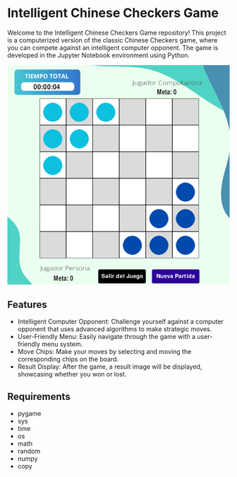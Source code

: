 # Intelligent Chinese Checkers Game
Welcome to the Intelligent Chinese Checkers Game repository! This project is a computerized version of the classic Chinese Checkers game, where you can compete against an intelligent computer opponent. The game is developed in the Jupyter Notebook environment using Python.

<div align="center">
  <img src="gameboard.png" width="600">
</div>

## Features
- Intelligent Computer Opponent: Challenge yourself against a computer opponent that uses advanced algorithms to make strategic moves.
- User-Friendly Menu: Easily navigate through the game with a user-friendly menu system.
- Move Chips: Make your moves by selecting and moving the corresponding chips on the board.
- Result Display: After the game, a result image will be displayed, showcasing whether you won or lost.

## Requirements
- pygame
- sys
- time
- os
- math
- random
- numpy
- copy
